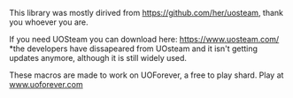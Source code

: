 This library was mostly dirived from https://github.com/her/uosteam, thank you whoever you are.

If you need UOSteam you can download here: https://www.uosteam.com/
  *the developers have dissapeared from UOsteam and it isn't getting updates anymore, although it is still widely used.

These macros are made to work on UOForever, a free to play shard.
Play at www.uoforever.com
